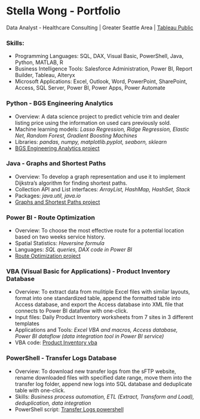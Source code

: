 # Stella Wong - Portfolio
Data Analyst - Healthcare Consulting | Greater Seattle Area | [Tableau Public](https://public.tableau.com/app/profile/sze.mun.wong)

### Skills:
- Programming Languages: SQL, DAX, Visual Basic, PowerShell, Java, Python, MATLAB, R
- Business Intelligence Tools: Salesforce Administration, Power BI, Report Builder, Tableau, Alteryx
- Microsoft Applications: Excel, Outlook, Word, PowerPoint, SharePoint, Access, SQL Server, Power BI, Power Apps, Power Automate
  
### Python - BGS Engineering Analytics
- Overview: A data science project to predict vehicle trim and dealer listing price using the information on used cars previously sold.
- Machine learning models: *Lasso Regression, Ridge Regression, Elastic Net, Random Forest, Gradient Boosting Machines*
- Libraries: *pandas, numpy, matplotlib.pyplot, seaborn, sklearn*
- [BGS Engineering Analytics project](https://github.com/cmunwong/BGS-Engineering-Analytics)

### Java - Graphs and Shortest Paths
- Overview: To develop a graph representation and use it to implement Dijkstra’s algorithm for finding shortest paths.
- Collection API and List interfaces: *ArrayList, HashMap, HashSet, Stack*
- Packages: *java.util, java.io*
- [Graphs and Shortest Paths project](https://github.com/cmunwong/Graphs-and-Shortest-Paths)
  
### Power BI - Route Optimization
- Overview: To choose the most effective route for a potential location based on two weeks service history. 
- Spatial Statistics: *Haversine formula*
- Languages: *SQL queries, DAX code in Power BI*
- [Route Optimization project](https://github.com/cmunwong/projects/blob/main/route_optimization_project.pdf)

### VBA (Visual Basic for Applications) - Product Inventory Database
- Overview: To extract data from mulitiple Excel files with similar layouts, format into one standardized table, append the formatted table into Access database, and export the Access database into XML file that connects to Power BI dataflow with one-click.
- Input files: Daily Product Inventory worksheets from 7 sites in 3 different templates
- Applications and Tools: *Excel VBA and macros, Access database, Power BI dataflow (data integration tool in Power BI service)*
- VBA code: [Product Inventory vba](https://github.com/cmunwong/projects/blob/main/product_inventory_vba)

### PowerShell - Transfer Logs Database
- Overview: To download new transfer logs from the sFTP website, rename downloaded files with specified date range, move them into the transfer log folder, append new logs into SQL database and deduplicate table with one-click.
- Skills: *Business process automation, ETL (Extract, Transform and Load), deduplication, data integration*
- PowerShell script: [Transfer Logs powershell](https://github.com/cmunwong/projects/blob/main/transfer_logs_powershell)
